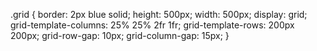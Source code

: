 .grid {
  border: 2px blue solid;
  height: 500px;
  width: 500px;
  display: grid;
  grid-template-columns: 25% 25% 2fr 1fr;
  grid-template-rows: 200px 200px;
  grid-row-gap: 10px;
  grid-column-gap: 15px;
}